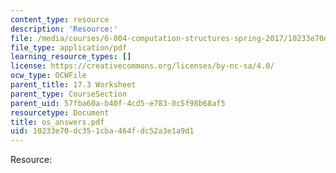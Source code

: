 ```yaml
---
content_type: resource
description: 'Resource:'
file: /media/courses/6-004-computation-structures-spring-2017/10233e70dc351cba464fdc52a3e1a9d1_os_answers.pdf
file_type: application/pdf
learning_resource_types: []
license: https://creativecommons.org/licenses/by-nc-sa/4.0/
ocw_type: OCWFile
parent_title: 17.3 Worksheet
parent_type: CourseSection
parent_uid: 57fba60a-b40f-4cd5-e783-0c5f98b68af5
resourcetype: Document
title: os_answers.pdf
uid: 10233e70-dc35-1cba-464f-dc52a3e1a9d1
---
```

Resource: